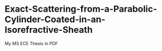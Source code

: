 # Exact-Scattering-from-a-Parabolic-Cylinder-Coated-in-an-Isorefractive-Sheath
My MS ECE Thesis in PDF 
